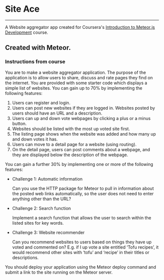 # Site Ace
---
A Website aggregator app created for Coursera's [Introduction to Meteor.js Development](https://www.coursera.org/learn/meteor-development/) course.

Created with Meteor.
---

### Instructions from course

You are to make a website aggregator application. The purpose of the application is to allow users to share, discuss and rate pages they find on the internet. You are provided with some starter code which displays a simple list of websites. You can gain up to 70% by implementing the following features:

1.  Users can register and login.
2.  Users can post new websites if they are logged in. Websites posted by users should have an URL and a description.
3.  Users can up and down vote webpages by clicking a plus or a minus button.
4.  Websites should be listed with the most up voted site first.
5.  The listing page shows when the website was added and how many up and down votes it has.
6.  Users can move to a detail page for a website (using routing).
7.  On the detail page, users can post comments about a webpage, and they are displayed below the description of the webpage.

You can gain a further 30% by implementing one or more of the following features:

*   Challenge 1: Automatic information

    Can you use the HTTP package for Meteor to pull in information about the posted web links automatically, so the user does not need to enter anything other than the URL?

*   Challenge 2: Search function

    Implement a search function that allows the user to search within the listed sites for key words.

*   Challenge 3: Website recommender

    Can you recommend websites to users based on things they have up voted and commented on? E.g. if I up vote a site entitled ‘Tofu recipes’, it would recommend other sites with ‘tofu’ and ‘recipe’ in their titles or descriptions.

You should deploy your application using the Meteor deploy command and submit a link to the site running on the Meteor server.